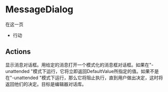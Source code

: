 # MessageDialog

在这一页

  * 行动





## Actions

显示消息对话框。用给定的消息打开一个模式化的消息框对话框。如果在"-unattended "模式下运行，它将立即返回DefaultValue所指定的值。如果不是在"-unattended "模式下运行，那么它将阻止执行，直到用户做出决定，这时将返回他们的决定。目标是编辑器对话库。